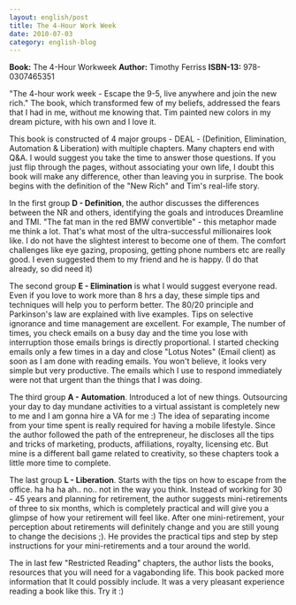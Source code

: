 ```yaml
---
layout: english/post
title: The 4-Hour Work Week
date: 2010-07-03
category: english-blog
---
```


**Book:** The 4-Hour Workweek
**Author:** Timothy Ferriss
**ISBN-13:** 978-0307465351

"The 4-hour work week - Escape the 9-5, live anywhere and join the new rich." The book, which transformed few of my beliefs, addressed the fears that I had in me, without me knowing that. Tim painted new colors in my dream picture, with his own and I love it.

This book is constructed of 4 major groups - DEAL - (Definition, Elimination, Automation & Liberation) with multiple chapters. Many chapters end with Q&A. I would suggest you take the time to answer those questions. If you just flip through the pages, without associating your own life, I doubt this book will make any difference, other than leaving you in surprise. The book begins with the definition of the "New Rich" and Tim's real-life story.

In the first group **D - Definition**, the author discusses the differences between the NR and others, identifying the goals and introduces Dreamline and TMI. "The fat man in the red BMW convertible" - this metaphor made me think a lot. That's what most of the ultra-successful millionaires look like. I do not have the slightest interest to become one of them. The comfort challenges like eye gazing, proposing, getting phone numbers etc are really good. I even suggested them to my friend and he is happy. (I do that already, so did need it)

The second group **E - Elimination** is what I would suggest everyone read. Even if you love to work more than 8 hrs a day, these simple tips and techniques will help you to perform better. The 80/20 principle and Parkinson's law are explained with live examples. Tips on selective ignorance and time management are excellent. For example, The number of times, you check emails on a busy day and the time you lose with interruption those emails brings is directly proportional. I started checking emails only a few times in a day and close "Lotus Notes" (Email client) as soon as I am done with reading emails. You won't believe, it looks very simple but very productive. The emails which I use to respond immediately were not that urgent than the things that I was doing.

The third group **A - Automation**. Introduced a lot of new things. Outsourcing your day to day mundane activities to a virtual assistant is completely new to me and I am gonna hire a VA for me :) The idea of separating income from your time spent is really required for having a mobile lifestyle. Since the author followed the path of the entrepreneur, he discloses all the tips and tricks of marketing, products, affiliations, royalty, licensing etc. But mine is a different ball game related to creativity, so these chapters took a little more time to complete.

The last group **L - Liberation**. Starts with the tips on how to escape from the office. ha ha ha ah.. no.. not in the way you think. Instead of working for 30 - 45 years and planning for retirement, the author suggests mini-retirements of three to six months, which is completely practical and will give you a glimpse of how your retirement will feel like. After one mini-retirement, your perception about retirements will definitely change and you are still young to change the decisions ;). He provides the practical tips and step by step instructions for your mini-retirements and a tour around the world.

The in last few "Restricted Reading" chapters, the author lists the books, resources that you will need for a vagabonding life. This book packed more information that It could possibly include. It was a very pleasant experience reading a book like this. Try it :)

